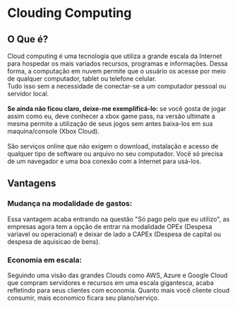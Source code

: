 # Clouding Computing
## O Que é?
Cloud computing é uma tecnologia que utiliza a grande escala da Internet para hospedar os mais variados recursos, programas e informações. Dessa forma, a computação em nuvem permite que o usuário os acesse por meio de qualquer computador, tablet ou telefone celular.
<br>Tudo isso sem a necessidade de conectar-se a um computador pessoal ou servidor local.
<br><br><strong>Se ainda não ficou claro, deixe-me exemplificá-lo:</strong> se você gosta de jogar assim como eu, deve conhecer a xbox game pass, na versão ultimate a mesma permite a utilização de seus jogos sem antes baixa-los em sua maquina/console (Xbox Cloud).
<br><br>São serviços online que não exigem o download, instalação e acesso de qualquer tipo de software ou arquivo no seu computador. Você só precisa de um navegador e uma boa conexão com a Internet para usá-los.

## Vantagens
### Mudança na modalidade de gastos:
Essa vantagem acaba entrando na questão "Só pago pelo que eu utilizo", as empresas agora tem a opção de entrar na modalidade OPEx (Despesa variavel ou operacional) e deixar de lado a CAPEx (Despesa de capital ou despesa de aquisicao de bens).

### Economia em escala:
Seguindo uma visão das grandes Clouds como AWS, Azure e Google Cloud que compram servidores e recursos em uma escala gigantesca, acaba refletindo para seus clientes com economia. Quanto mais você cliente cloud consumir, mais economico ficara seu plano/serviço.

